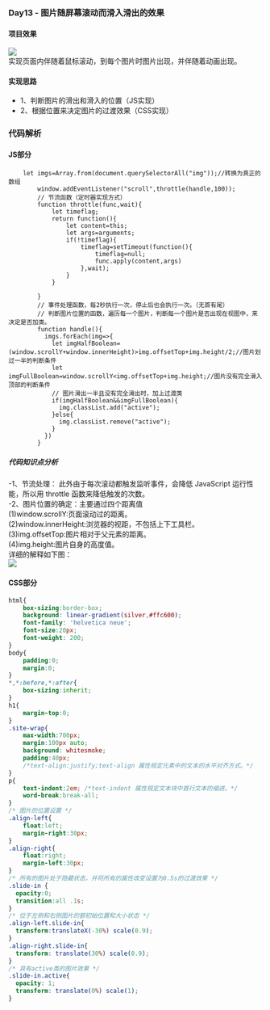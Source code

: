 ### Day13 - 图片随屏幕滚动而滑入滑出的效果
#### 项目效果
![](https://github.com/SUNNERCMS/30daysJavascript/blob/master/13%20-%20%E5%9B%BE%E7%89%87%E9%9A%8F%E5%B1%8F%E5%B9%95%E6%BB%9A%E5%8A%A8%E8%80%8C%E6%BB%91%E5%85%A5%E6%BB%91%E5%87%BA%E7%9A%84%E6%95%88%E6%9E%9C/demoshow/GIF.gif)  
实现页面内伴随着鼠标滚动，到每个图片时图片出现，并伴随着动画出现。
#### 实现思路
- 1、判断图片的滑出和滑入的位置（JS实现）  
- 2、根据位置来决定图片的过渡效果（CSS实现）
### 代码解析
#### JS部分
```JS
	let imgs=Array.from(document.querySelectorAll("img"));//转换为真正的数组
        window.addEventListener("scroll",throttle(handle,100));
        // 节流函数（定时器实现方式）
        function throttle(func,wait){
            let timeflag;
            return function(){
                let content=this;
                let args=arguments;
                if(!timeflag){
                    timeflag=setTimeout(function(){
                        timeflag=null;
                        func.apply(content,args)
                    },wait);
                }
            }

        }
        // 事件处理函数，每2秒执行一次，停止后也会执行一次。（无首有尾）
        // 判断图片位置的函数，遍历每一个图片，判断每一个图片是否出现在视图中，来决定是否加类。
        function handle(){
          imgs.forEach(img=>{
            let imgHalfBoolean=(window.scrollY+window.innerHeight)>img.offsetTop+img.height/2;//图片划过一半的判断条件
            let imgFullBoolean=window.scrollY<img.offsetTop+img.height;//图片没有完全滑入顶部的判断条件
            // 图片滑出一半且没有完全滑出时，加上过渡类
            if(imgHalfBoolean&&imgFullBoolean){
              img.classList.add("active");
            }else{
              img.classList.remove("active");
            }
          })
        }
```
##### 代码知识点分析  
-1、节流处理： 此外由于每次滚动都触发监听事件，会降低 JavaScript 运行性能，所以用 throttle 函数来降低触发的次数。  
-2、图片位置的确定：主要通过四个距离值  
(1)window.scrollY:页面滚动过的距离。  
(2)window.innerHeight:浏览器的视距，不包括上下工具栏。   
(3)img.offsetTop:图片相对于父元素的距离。  
(4)img.height:图片自身的高度值。  
详细的解释如下图：  
![](https://github.com/SUNNERCMS/30daysJavascript/blob/master/13%20-%20%E5%9B%BE%E7%89%87%E9%9A%8F%E5%B1%8F%E5%B9%95%E6%BB%9A%E5%8A%A8%E8%80%8C%E6%BB%91%E5%85%A5%E6%BB%91%E5%87%BA%E7%9A%84%E6%95%88%E6%9E%9C/demoshow/demo.PNG)
#### CSS部分
```CSS
html{
    box-sizing:border-box;
    background: linear-gradient(silver,#ffc600);
    font-family: 'helvetica neue';
    font-size:20px;
    font-weight: 200;
}
body{
    padding:0;
    margin:0;
}
*,*:before,*:after{
    box-sizing:inherit;
}
h1{
    margin-top:0;
}
.site-wrap{
    max-width:700px;
    margin:100px auto;
    background: whitesmoke;
    padding:40px;
    /*text-align:justify;text-align 属性规定元素中的文本的水平对齐方式。*/
}
p{
    text-indent:2em; /*text-indent 属性规定文本块中首行文本的缩进。*/
    word-break:break-all;
}
/* 图片的位置设置 */
.align-left{
    float:left;
    margin-right:30px;
}
.align-right{
    float:right;
    margin-left:30px;
}
/* 所有的图片处于隐藏状态，并将所有的属性改变设置为0.5s的过渡效果 */
.slide-in {
  opacity:0;
  transition:all .1s;
}
/* 位于左侧和右侧图片的额初始位置和大小状态 */
.align-left.slide-in{
  transform:translateX(-30%) scale(0.9);
}
.align-right.slide-in{
  transform: translate(30%) scale(0.9);
}
/* 具有active类的图片效果 */
.slide-in.active{
  opacity: 1;
  transform: translate(0%) scale(1);
}
```
